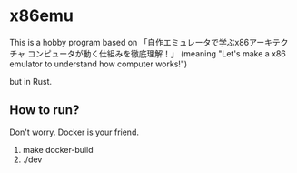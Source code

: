 # x86emu

This is a hobby program based on 
「自作エミュレータで学ぶx86アーキテクチャ コンピュータが動く仕組みを徹底理解！」
(meaning "Let's make a x86 emulator to understand how computer works!")

but in Rust.

## How to run?

Don't worry. Docker is your friend.

1. make docker-build
2. ./dev